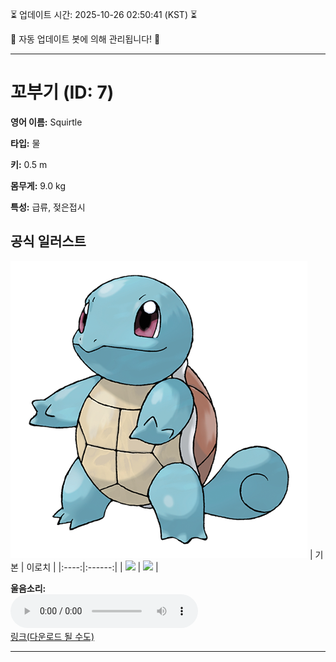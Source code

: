 
⏳ 업데이트 시간: 2025-10-26 02:50:41 (KST) ⏳

🤖 자동 업데이트 봇에 의해 관리됩니다! 🤖

---

# 꼬부기 (ID: 7)
**영어 이름:** Squirtle

**타입:** 물

**키:** 0.5 m

**몸무게:** 9.0 kg

**특성:** 급류, 젖은접시

## 공식 일러스트
![](https://raw.githubusercontent.com/PokeAPI/sprites/master/sprites/pokemon/other/official-artwork/7.png)
| 기본 | 이로치 |
|:----:|:------:|
| <img src="http://play.pokemonshowdown.com/sprites/ani/squirtle.gif" width="200"> | <img src="http://play.pokemonshowdown.com/sprites/ani-shiny/squirtle.gif" width="200"> |

**울음소리:**<br><audio controls src="https://raw.githubusercontent.com/PokeAPI/cries/main/cries/pokemon/latest/7.ogg"></audio><br> [링크(다운로드 될 수도)](https://raw.githubusercontent.com/PokeAPI/cries/main/cries/pokemon/latest/7.ogg)


---
